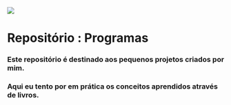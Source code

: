 <img src="https://img.shields.io/badge/python-3670A0?style=for-the-badge&logo=python&logoColor=ffdd54"/>

# Repositório : Programas

### Este repositório é destinado aos pequenos projetos criados por mim.
### Aqui eu tento por em prática os conceitos aprendidos através de livros.
